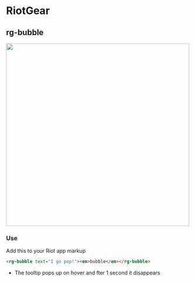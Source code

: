 # RiotGear

## rg-bubble

<img src="https://raw.githubusercontent.com/RiotGear/rg-bubble/master/demo/img/example.png" width="500px" />

### Use

Add this to your Riot app markup

```html
<rg-bubble text="I go pop!"><em>bubble</em></rg-bubble>
```

- The tooltip pops up on hover and fter 1 second it disappears